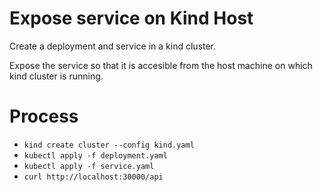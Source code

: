 # Expose service on Kind Host

Create a deployment and service in a kind cluster.

Expose the service so that it is accesible from the host machine on which kind cluster is running.

# Process

- `kind create cluster --config kind.yaml`
- `kubectl apply -f deployment.yaml`
- `kubectl apply -f service.yaml`
- `curl http://localhost:30000/api`